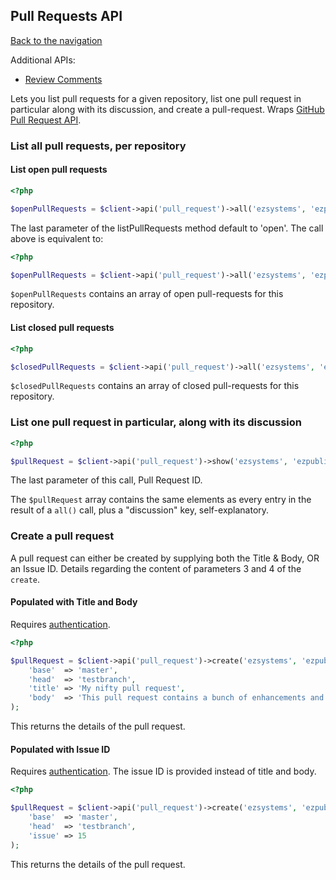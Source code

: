 ## Pull Requests API
[Back to the navigation](index.md)

Additional APIs:
* [Review Comments](pull_request/comments.md)

Lets you list pull requests for a given repository, list one pull request in particular along
with its discussion, and create a pull-request.
Wraps [GitHub Pull Request API](http://developer.github.com/v3/pulls/).

### List all pull requests, per repository

#### List open pull requests

```php
<?php

$openPullRequests = $client->api('pull_request')->all('ezsystems', 'ezpublish', 'open');
```

The last parameter of the listPullRequests method default to 'open'. The call above is equivalent to:

```php
<?php

$openPullRequests = $client->api('pull_request')->all('ezsystems', 'ezpublish');
```

``$openPullRequests`` contains an array of open pull-requests for this repository.

#### List closed pull requests

```php
<?php

$closedPullRequests = $client->api('pull_request')->all('ezsystems', 'ezpublish', 'closed');
```

``$closedPullRequests`` contains an array of closed pull-requests for this repository.

### List one pull request in particular, along with its discussion

```php
<?php

$pullRequest = $client->api('pull_request')->show('ezsystems', 'ezpublish', 15);
```

The last parameter of this call, Pull Request ID.

The ``$pullRequest`` array contains the same elements as every entry in the result of a ``all()`` call, plus a "discussion" key, self-explanatory.

### Create a pull request

A pull request can either be created by supplying both the Title & Body, OR an Issue ID.
Details regarding the content of parameters 3 and 4 of the ``create``.

#### Populated with Title and Body

Requires [authentication](security.md).

```php
<?php

$pullRequest = $client->api('pull_request')->create('ezsystems', 'ezpublish', array(
    'base'  => 'master',
    'head'  => 'testbranch',
    'title' => 'My nifty pull request',
    'body'  => 'This pull request contains a bunch of enhancements and bug-fixes, happily shared with you'
);
```

This returns the details of the pull request.

#### Populated with Issue ID

Requires [authentication](security.md). The issue ID is provided instead of title and body.

```php
<?php

$pullRequest = $client->api('pull_request')->create('ezsystems', 'ezpublish', array(
    'base'  => 'master',
    'head'  => 'testbranch',
    'issue' => 15
);
```

This returns the details of the pull request.
